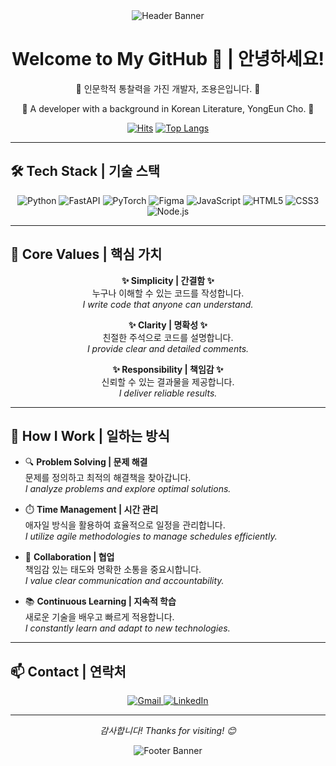 <div align="center">
  <img src="https://capsule-render.vercel.app/api?type=waving&color=gradient&height=300&section=header&text=YongEun%20Cho&fontSize=70&fontAlign=50&fontColor=ffffff" alt="Header Banner" />
</div>

<div align="center">
  <h1>Welcome to My GitHub 🖤 | 안녕하세요!</h1>
  <p>🌟 인문학적 통찰력을 가진 개발자, 조용은입니다. 🌟  </p>
  <p>🌟 A developer with a background in Korean Literature, YongEun Cho. 🌟</p>

  [![Hits](https://hits.seeyoufarm.com/api/count/incr/badge.svg?url=https%3A%2F%2Fgithub.com%2FJDeun&count_bg=%2379C83D&title_bg=%23555555&icon=&icon_color=%23E7E7E7&title=hits&edge_flat=false)](https://hits.seeyoufarm.com)
  [![Top Langs](https://github-readme-stats.vercel.app/api/top-langs/?username=JDeun&exclude_repo=AI-ML_study,for_CodingTest,AI_model,web_crawler,Jdeun.github.io)](https://github.com/JDeun)

</div>

---

## 🛠️ **Tech Stack | 기술 스택**
<div align="center">
  <img src="https://img.shields.io/badge/Python-3776AB?style=for-the-badge&logo=python&logoColor=white" alt="Python" />
  <img src="https://img.shields.io/badge/FastAPI-009688?style=for-the-badge&logo=fastapi&logoColor=white" alt="FastAPI" />
  <img src="https://img.shields.io/badge/PyTorch-EE4C2C?style=for-the-badge&logo=pytorch&logoColor=white" alt="PyTorch" />
  <img src="https://img.shields.io/badge/Figma-F24E1E?style=for-the-badge&logo=figma&logoColor=white" alt="Figma" />
  <img src="https://img.shields.io/badge/JavaScript-F7DF1E?style=for-the-badge&logo=javascript&logoColor=black" alt="JavaScript" />
  <img src="https://img.shields.io/badge/HTML5-E34F26?style=for-the-badge&logo=html5&logoColor=white" alt="HTML5" />
  <img src="https://img.shields.io/badge/CSS3-1572B6?style=for-the-badge&logo=css3&logoColor=white" alt="CSS3" />
  <img src="https://img.shields.io/badge/Node.js-339933?style=for-the-badge&logo=node.js&logoColor=white" alt="Node.js" />
</div>

---

## 🌟 **Core Values | 핵심 가치**
<div align="center">
  <p><b>✨ Simplicity | 간결함 ✨</b><br>
  누구나 이해할 수 있는 코드를 작성합니다.<br>
  <i>I write code that anyone can understand.</i></p>
  
  <p><b>✨ Clarity | 명확성 ✨</b><br>
  친절한 주석으로 코드를 설명합니다.<br>
  <i>I provide clear and detailed comments.</i></p>

  <p><b>✨ Responsibility | 책임감 ✨</b><br>
  신뢰할 수 있는 결과물을 제공합니다.<br>
  <i>I deliver reliable results.</i></p>
</div>

---

## 🚀 **How I Work | 일하는 방식**
- 🔍 **Problem Solving | 문제 해결**  
  문제를 정의하고 최적의 해결책을 찾아갑니다.  
  *I analyze problems and explore optimal solutions.*

- ⏱️ **Time Management | 시간 관리**  
  애자일 방식을 활용하여 효율적으로 일정을 관리합니다.  
  *I utilize agile methodologies to manage schedules efficiently.*

- 🤝 **Collaboration | 협업**  
  책임감 있는 태도와 명확한 소통을 중요시합니다.  
  *I value clear communication and accountability.*

- 📚 **Continuous Learning | 지속적 학습**  
  새로운 기술을 배우고 빠르게 적용합니다.  
  *I constantly learn and adapt to new technologies.*

---

## 📫 **Contact | 연락처**
<div align="center">
  <a href="mailto:jdmeekboi@gmail.com">
    <img src="https://img.shields.io/badge/Email-D14836?style=for-the-badge&logo=gmail&logoColor=white" alt="Gmail" />
  </a>
  <a href="https://www.linkedin.com/in/조용은" target="_blank">
    <img src="https://img.shields.io/badge/LinkedIn-0A66C2?style=for-the-badge&logo=linkedin&logoColor=white" alt="LinkedIn" />
  </a>
</div>

---

<div align="center">
  <p><i>감사합니다! Thanks for visiting! 😊</i></p>
</div>

<div align="center">
  <img src="https://capsule-render.vercel.app/api?type=waving&color=gradient&height=150&section=footer&text=%20&fontSize=30&fontAlign=50&fontColor=ffffff" alt="Footer Banner" />
</div>
